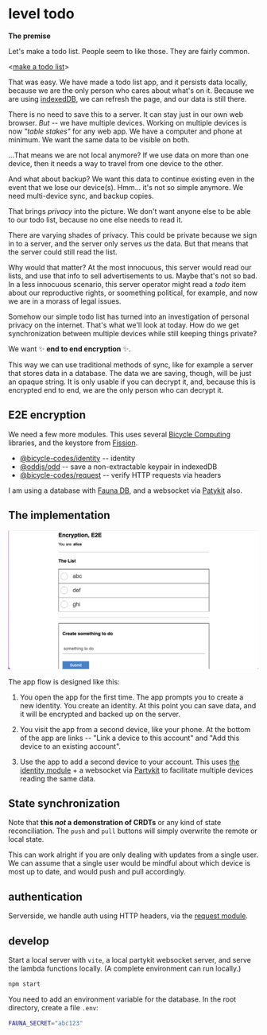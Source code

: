 # level todo

__The premise__

Let's make a todo list. People seem to like those. They are fairly common.

<[make a todo list](https://github.com/nichoth/level-todo/blob/3f1b687e4b65d970c31b3f4642a4172156b01fce/example/state.ts)>

That was easy. We have made a todo list app, and it persists data locally, because we are the only person who cares about what's on it. Because we are using [indexedDB](https://developer.mozilla.org/en-US/docs/Web/API/IndexedDB_API/Using_IndexedDB), we can refresh the page, and our data is still there.

There is no need to save this to a server. It can stay just in our own web browser. *But* -- we have multiple devices. Working on multiple devices is now *"table stakes"* for any web app. We have a computer and phone at minimum. We want the same data to be visible on both.

...That means we are not local anymore? If we use data on more than one device, then it needs a way to travel from one device to the other.

And what about backup? We want this data to continue existing even in the event that we lose our device(s). Hmm... it's not so simple anymore. We need multi-device sync, and backup copies.

That brings *privacy* into the picture. We don't want anyone else to be able to our todo list, because no one else needs to read it.

There are varying shades of privacy. This could be private because we sign in to a server, and the server only serves *us* the data. But that means that the server could still read the list.

Why would that matter? At the most innocuous, this server would read our lists, and use that info to sell advertisements to us. Maybe that's not so bad. In a less innocuous scenario, this server operator might read a *todo* item about our reproductive rights, or soomething political, for example, and now we are in a morass of legal issues.

Somehow our simple todo list has turned into an investigation of personal privacy on the internet. That's what we'll look at today. How do we get synchronization between multiple devices while still keeping things private?

We want ✨ __end to end encryption__ ✨.

This way we can use traditional methods of sync, like for example a server that stores data in a database. The data we are saving, though, will be just an opaque string. It is only usable if you can decrypt it, and, because this is encrypted end to end, we are the only person who can decrypt it.

## E2E encryption
We need a few more modules. This uses several [Bicycle Computing](https://github.com/bicycle-codes/) libraries, and the keystore from [Fission](https://github.com/fission-codes).

* [@bicycle-codes/identity](https://github.com/bicycle-codes/identity) -- identity
* [@oddjs/odd](https://github.com/oddsdk/ts-odd) -- save a non-extractable keypair in indexedDB
* [@bicycle-codes/request](https://github.com/bicycle-codes/request) -- verify HTTP requests via headers

I am using a database with [Fauna DB](https://faunadb.com/), and a websocket via [Patykit](https://partykit.io/) also.

## The implementation

![Screenshot of the app](image.png)

The app flow is designed like this:

1. You open the app for the first time. The app prompts you to create a new identity. You create an identity. At this point you can save data, and it will be encrypted and backed up on the server.

2. You visit the app from a second device, like your phone. At the bottom of the app are links -- "Link a device to this account" and "Add this device to an existing account".

3. Use the app to add a second device to your account. This uses [the identity module](https://github.com/bicycle-codes/identity) + a websocket via [Partykit](https://partykit.io/) to facilitate multiple devices reading the same data.

## State synchronization

Note that __this *not* a demonstration of CRDTs__ or any kind of state reconciliation. The `push` and `pull` buttons will simply overwrite the remote or local state.

This can work alright if you are only dealing with updates from a single user. We can assume that a single user would be mindful about which device is most up to date, and would push and pull accordingly.

## authentication

Serverside, we handle auth using HTTP headers, via the [request module](https://github.com/bicycle-codes/request).

## develop

Start a local server with `vite`, a local partykit websocket server, and serve the lambda functions locally. (A complete environment can run locally.)

```sh
npm start
```

You need to add an environment variable for the database. In the root directory, create a file `.env`:

```sh
FAUNA_SECRET="abc123"
```
